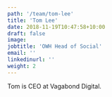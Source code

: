 ```yaml
---
path: '/team/tom-lee'
title: 'Tom Lee'
date: 2018-11-19T10:47:58+10:00
draft: false
image: 
jobtitle: 'OWH Head of Social'
email: ''
linkedinurl: ''
weight: 2
---
```

Tom is CEO at Vagabond Digital.